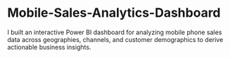 # Mobile-Sales-Analytics-Dashboard
 I built an interactive Power BI dashboard for analyzing mobile phone sales data across geographies, channels, and customer demographics to derive actionable business insights.
